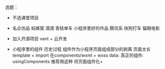 选题：
- 不选课堂项目
- 名企仿品
    蚂蜂窝 
    滴滴 青桔单车
    小程序里好的作品 腾讯系
    快狗打车
    猫眼电影
- 加入开源项目
    vant + 云开发

- 小程序里的组件
  历史过程
    组件作为小程序页面组成部分的剥离 页面太长
    template + import 在components/wxml + wxss data:
    真正的组件: usingComponents 推荐用这种 将页面组件化+